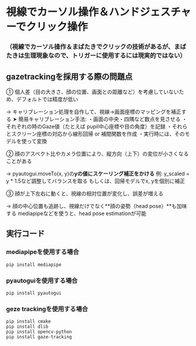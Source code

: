 # 視線でカーソル操作＆ハンドジェスチャーでクリック操作
### （視線でカーソル操作＆まばたきでクリックの技術があるが、まばたきは生理現象なので、トリガーに使用するには現実的ではない）

## gazetrackingを採用する際の問題点
① 個人差（目の大きさ、顔の位置、画面との距離など）を考慮していないため、デフォルトでは精度が低い

-> キャリブレーション処理を自作して、視線→画面座標のマッピングを補正する
➤ 簡易キャリブレーション手法:
・画面の中央・四隅など数点を見させる
・それぞれの時のGaze値（たとえば pupil中心座標や目の角度）を記録
・それらとスクリーン座標の対応から線形回帰 or 補間関数を作成
・実行時には、そのモデルを使って変換

② 顔のアスペクト比やカメラ位置により、縦方向（上下）の変位が小さくなることがある

-> pyautogui.moveTo(x, y)の**yの値にスケーリング補正をかける**
例: y_scaled = y * 1.5など調整してバランスを取る
もしくは、回帰モデルでx, yを個別に補正 

③ 顔が上下左右に動くと、視線の相対位置が変化し、誤差が増える

-> 顔の中心位置も追跡し、視線だけでなく**顔の姿勢（head pose）**も加味する
mediapipeなどを使うと、head pose estimationが可能

## 実行コード

### mediapipeを使用する場合
~~~bash!
pip install mediapipe
~~~

### pyautoguiを使用する場合
~~~bash!
pip install pyautogui
~~~

### geze trackingを使用する場合
~~~bash!
pip install cmake
pip install dlib
pip install opencv-python
pip install gaze-tracking
~~~
